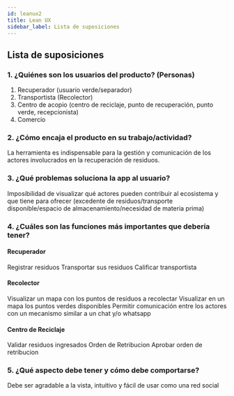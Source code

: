 ```yaml
---
id: leanux2
title: Lean UX
sidebar_label: Lista de suposiciones
---
```



## Lista de suposiciones

### 1. ¿Quiénes son los usuarios del producto? (Personas)

1. Recuperador (usuario verde/separador)
2. Transportista (Recolector)
3. Centro de acopio (centro de reciclaje, punto de recuperación, punto verde, recepcionista)
4. Comercio


### 2. ¿Cómo encaja el producto en su trabajo/actividad?
La herramienta es indispensable para la gestión y comunicación de los actores involucrados en la recuperación de residuos.

### 3. ¿Qué problemas soluciona la app al usuario?
Imposibilidad de visualizar qué actores pueden contribuir al ecosistema y que tiene para ofrecer (excedente de residuos/transporte disponible/espacio de almacenamiento/necesidad de materia prima)

### 4. ¿Cuáles son las funciones más importantes que debería tener?

#### Recuperador
Registrar residuos
Transportar sus residuos
Calificar transportista

#### Recolector

Visualizar un mapa con los puntos de residuos a recolectar
Visualizar en un mapa los puntos verdes disponibles
Permitir comunicación entre los actores con un mecanismo similar a un chat y/o whatsapp

#### Centro de Reciclaje
Validar residuos ingresados
Orden de Retribucion
Aprobar orden de retribucion

### 5. ¿Qué aspecto debe tener y cómo debe comportarse?
Debe ser agradable a la vista, intuitivo y fácil de usar como una red social






